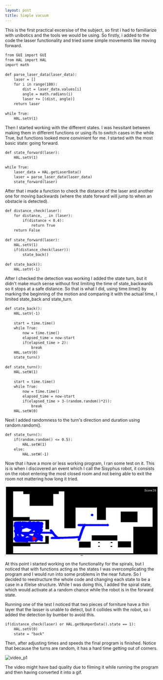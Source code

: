 ```yaml
---
layout: post
title: Simple vacuum
---
```

This is the first practical excersise of the subject, so first i had to
familiarize with unibotics and the tools we would be using. So firstly, i added
to the code the lasser functionality and tried some simple movements like moving
forward.

```
from GUI import GUI
from HAL import HAL
import math

def parse_laser_data(laser_data):
    laser = []
    for i in range(180):
        dist = laser_data.values[i]
        angle = math.radians(i)
        laser += [(dist, angle)]
    return laser

while True:
    HAL.setV(1)
```

Then I started working with the different states. I was hessitant between making
them in different functions or using ifs to switch cases in the while True, but
functions looked more convinient for me. I started with the most basic state:
going forward.

```
def state_forward(laser):
    HAL.setV(1)

while True:
    laser_data = HAL.getLaserData()
    laser = parse_laser_data(laser_data)
    state_forward(laser)
```

After that i made a function to check the distance of the laser and another
one for moving backwards (where the state forward will jump to when an obstacle
is detected).

```
def distance_check(laser):
    for distance, _ in (laser):
        if(distance < 0.4):
            return True
    return False

def state_forward(laser):
    HAL.setV(1)
    if(distance_check(laser)):
        state_back()
    
def state_back():
    HAL.setV(-1)
```

After I checked the detection was working I added the state turn, but it didn't
make much sense without first limiting the time of state_backwards so it stops
at a safe distance. So that is what I did, using time.time() by marking the
beginning of the motion and comparing it with the actual time, I limited
state_back and state_turn.

```
def state_back():
    HAL.setV(-1)
    
    start = time.time()
    while True:
        now = time.time()
        elapsed_time = now-start
        if(elapsed_time > 2):
            break
    HAL.setV(0)
    state_turn()

def state_turn():
    HAL.setW(1)
    
    start = time.time()
    while True:
        now = time.time()
        elapsed_time = now-start
        if(elapsed_time > 3-(random.random()*2)):
            break
    HAL.setW(0)
```

Next I added randomness to the turn's direction and duration using random.random().

```
def state_turn():
    if(random.random() <= 0.5):
        HAL.setW(1)
    else:
        HAL.setW(-1)
```

Now that i have a more or less working program, I ran some test on it. This is
is when i discovered an event which I call the Sisyphus robot, it consists on
the robot entering the most closed room and not being able to exit the room
not mattering how long it tried.

![sisyphus](../images/sisyphus.png)

At this point i started working on the functionality for the spirals, but I 
noticed that with functions acting as the states I was overcomplicating the
program and I would run into some problems in the near future. So I decided to
reestructure the whole code and changing each state to be a case in a if/else
structure. While I was doing this, I added the spiral state, which would
activate at a random chance while the robot is in the forward state.

Running one of the test I noticed that two pieces of forniture have a thin layer
that the lasser is unable to detect, but it collides with the robot, so i added
the detection by bumber to avoid this.

```
if(distance_check(laser) or HAL.getBumperData().state == 1):
    HAL.setV(0)
    state = "back"
```

Then, after adjusting times and speeds the final program is finished. Notice
that because the turns are random, it has a hard time getting out of corners.

![video_p1](blob:https://urjc-my.sharepoint.com/17184289-e2a4-4fba-a7c5-ff1290087c1e)

The video might have bad quality due to filming it while running the program
and then having converted it into a gif.
